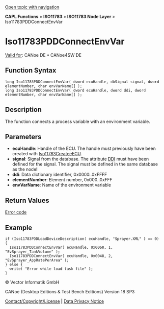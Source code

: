 [Open topic with navigation](../../../../../../CANoeDEFamily.htm#Topics/CAPLFunctions/ISO11783/ISONodeLayer/Functions/CAPLfunctionIso11783PDDconnectenvvar.md)

**CAPL Functions** » **ISO11783** » **ISO11783 Node Layer** » Iso11783PDDConnectEnvVar

# Iso11783PDDConnectEnvVar

[Valid for](../../../../Shared/FeatureAvailability.md): CANoe DE • CANoe4SW DE

## Function Syntax

```plaintext
long Iso11783PDDConnectEnvVar( dword ecuHandle, dbSignal signal, dword elementNumber, char envVarName[] );
long Iso11783PDDConnectEnvVar( dword ecuHandle, dword ddi, dword elementNumber, char envVarName[] );
```

## Description

The function connects a process variable with an environment variable.

## Parameters

- **ecuHandle**: Handle of the ECU. The handle must previously have been created with [Iso11783CreateeECU](CAPLfunctionIso11783CreateECU.md).
- **signal**: Signal from the database. The attribute [DDI](../../../../CANoeCANalyzer/ISO11783/processData/ProcessDataDefinition.md) must have been defined for the signal. The signal must be defined in the same database as the node!
- **ddi**: Data dictionary identifier, 0x0000..0xFFFF
- **elementNumber**: Element number, 0x000..0xFFF
- **envVarName**: Name of the environment variable

## Return Values

[Error code](../CAPLfunctionsISONLErrorCodesPDDOnError.md)

## Example

```plaintext
if (Iso11783PDDLoadDeviceDescription( ecuHandle, "Sprayer.XML" ) == 0) {
  Iso11783PDDConnectEnvVar( ecuHandle, 0x0060, 1, "EvSprayer_TankVolume" );
  Iso11783PDDConnectEnvVar( ecuHandle, 0x0048, 2, "EvSprayer_AppRatePerArea" );
} else {
  write( "Error while load task file" );
}
```

© Vector Informatik GmbH

CANoe (Desktop Editions & Test Bench Editions) Version 18 SP3

[Contact/Copyright/License](../../../../Shared/ContactCopyrightLicense.md) | [Data Privacy Notice](https://www.vector.com/int/en/company/get-info/privacy-policy/)
